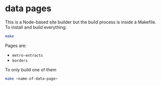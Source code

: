 data pages
==========

This is a Node-based site builder but the build process is inside a Makefile. To install and build everything:

```sh
make
```

Pages are:

- `metro-extracts`
- `borders`

To only build one of them

```sh
make <name-of-data-page>
```
